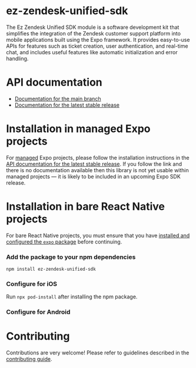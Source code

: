 # ez-zendesk-unified-sdk

The Ez Zendesk Unified SDK module is a software development kit that simplifies the integration of the Zendesk customer support platform into mobile applications built using the Expo framework. It provides easy-to-use APIs for features such as ticket creation, user authentication, and real-time chat, and includes useful features like automatic initialization and error handling.

# API documentation

- [Documentation for the main branch](https://github.com/expo/expo/blob/main/docs/pages/versions/unversioned/sdk/ez-zendesk-unified-sdk.md)
- [Documentation for the latest stable release](https://docs.expo.dev/versions/latest/sdk/ez-zendesk-unified-sdk/)

# Installation in managed Expo projects

For [managed](https://docs.expo.dev/versions/latest/introduction/managed-vs-bare/) Expo projects, please follow the installation instructions in the [API documentation for the latest stable release](#api-documentation). If you follow the link and there is no documentation available then this library is not yet usable within managed projects &mdash; it is likely to be included in an upcoming Expo SDK release.

# Installation in bare React Native projects

For bare React Native projects, you must ensure that you have [installed and configured the `expo` package](https://docs.expo.dev/bare/installing-expo-modules/) before continuing.

### Add the package to your npm dependencies

```
npm install ez-zendesk-unified-sdk
```

### Configure for iOS

Run `npx pod-install` after installing the npm package.


### Configure for Android



# Contributing

Contributions are very welcome! Please refer to guidelines described in the [contributing guide]( https://github.com/expo/expo#contributing).
